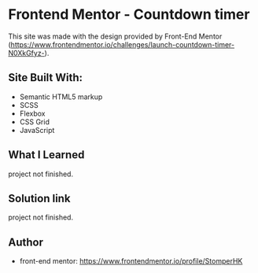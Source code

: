 # Frontend Mentor - Countdown timer

This site was made with the design provided by Front-End Mentor (https://www.frontendmentor.io/challenges/launch-countdown-timer-N0XkGfyz-).

## Site Built With:

- Semantic HTML5 markup
- SCSS
- Flexbox
- CSS Grid
- JavaScript

## What I Learned

project not finished.

## Solution link

project not finished.

## Author

- front-end mentor: https://www.frontendmentor.io/profile/StomperHK
